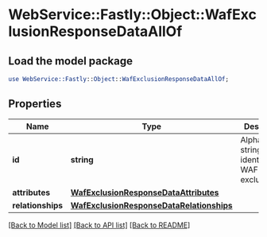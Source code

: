 # WebService::Fastly::Object::WafExclusionResponseDataAllOf

## Load the model package
```perl
use WebService::Fastly::Object::WafExclusionResponseDataAllOf;
```

## Properties
Name | Type | Description | Notes
------------ | ------------- | ------------- | -------------
**id** | **string** | Alphanumeric string identifying a WAF exclusion. | [optional] [readonly] 
**attributes** | [**WafExclusionResponseDataAttributes**](WafExclusionResponseDataAttributes.md) |  | [optional] 
**relationships** | [**WafExclusionResponseDataRelationships**](WafExclusionResponseDataRelationships.md) |  | [optional] 

[[Back to Model list]](../README.md#documentation-for-models) [[Back to API list]](../README.md#documentation-for-api-endpoints) [[Back to README]](../README.md)


